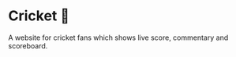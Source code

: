# Cricket :cricket_game:
A website for cricket fans which shows live score, commentary and scoreboard.
